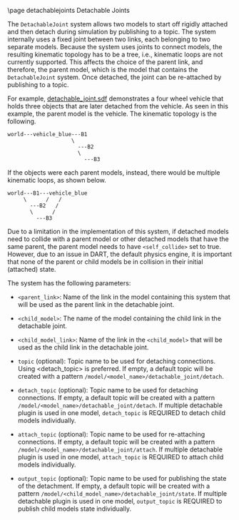 \page detachablejoints Detachable Joints

The `DetachableJoint` system allows two models to start off rigidly attached
and then detach during simulation by publishing to a topic. The system
internally uses a fixed joint between two links, each belonging to two separate
models. Because the system uses joints to connect models, the resulting
kinematic topology has to be a tree, i.e., kinematic loops are not currently
supported. This affects the choice of the parent link, and therefore, the
parent model, which is the model that contains the `DetachableJoint` system.
Once detached, the joint can be re-attached by publishing to a topic.

For example, [detachable_joint.sdf](https://github.com/ignitionrobotics/ign-gazebo/blob/ign-gazebo2/examples/worlds/detachable_joint.sdf)
demonstrates a four wheel vehicle that holds three objects that are later
detached from the vehicle. As seen in this example, the parent model is the
vehicle. The kinematic topology is the following.

```
world---vehicle_blue---B1
                    \
                      ---B2
                      \
                        ---B3
```
If the objects were each parent models, instead, there would be multiple
kinematic loops, as shown below.

```
world---B1---vehicle_blue
     \      /   /
       ---B2   /
       \      /
         ---B3
```

Due to a limitation in the implementation of this system, if detached models
need to collide with a parent model or other detached models that have the same
parent, the parent model needs to have `<self_collide>` set to true. However,
due to an issue in DART, the default physics engine, it is important that none of the parent
or child models be in collision in their initial (attached) state.

The system has the following parameters:

* `<parent_link>`: Name of the link in the model containing this system that will be
used as the parent link in the detachable joint.

* `<child_model>`: The name of the model containing the child link in the detachable
joint.

* `<child_model_link>`:  Name of the link in the `<child_model>` that will be used
as the child link in the detachable joint.

* `topic` (optional): Topic name to be used for detaching connections. Using
<detach_topic> is preferred. If empty, a default topic will be created with a
pattern `/model/<model_name>/detachable_joint/detach`.

* `detach_topic` (optional): Topic name to be used for detaching connections.
 If empty, a default topic will be created with a pattern
`/model/<model_name>/detachable_joint/detach`. If multiple detachable plugin is
used in one model, `detach_topic` is REQUIRED to detach child models individually.

* `attach_topic` (optional): Topic name to be used for re-attaching connections.
 If empty, a default topic will be created with a pattern
`/model/<model_name>/detachable_joint/attach`. If multiple detachable plugin is
used in one model, `attach_topic` is REQUIRED to attach child models individually.

* `output_topic` (optional): Topic name to be used for publishing the state of
the detachment. If empty, a default topic will be created with a pattern
`/model/<child_model_name>/detachable_joint/state`. If multiple detachable plugin is
used in one model, `output_topic` is REQUIRED to publish child models state
individually.
